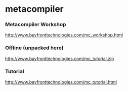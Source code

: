 # metacompiler

### Metacompiler Workshop

http://www.bayfronttechnologies.com/mc_workshop.html

### Offline (unpacked here)

http://www.bayfronttechnologies.com/mc_tutorial.zip

### Tutorial

http://www.bayfronttechnologies.com/mc_tutorial.html
